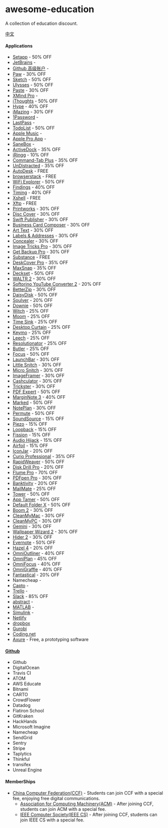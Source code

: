 # awesome-education
A collection of education discount.

[中文](README.md)

#### Applications
  * [Setapp](https://setapp.com/educational-discount) - 50% OFF
  * [JetBrains](https://www.jetbrains.com/student/) -
  * [Github 高级账户](https://education.github.com/) -
  * [Paw](https://paw.cloud/purchase/students) - 30% OFF
  * [Sketch](https://www.sketchapp.com/store/edu/) - 50% OFF
  * [Ulysses](https://ulyssesapp.com/students/) - 50% OFF
  * [Paste](https://www.studentappcentre.com/discounts/paste) - 30% OFF
  * [XMind Pro](https://www.xmind.cn/pricing/) -
  * [iThoughts](https://www.toketaware.com/discounts) - 50% OFF
  * [Hype](https://tumult.com/store-edu/) - 40% OFF
  * [iMazing](https://imazing.com/store/educational) - 30% OFF
  * [1Password](https://www.studentappcentre.com/discounts/1password) -
  * [LastPass](https://lastpass.com/edupromo.php) -
  * [TodoList](https://todoist.com/education) - 50% OFF
  * [Apple Music](https://support.apple.com/zh-cn/HT205928) -
  * [Apple Pro App](https://www.apple.com/cn-k12/shop/product/BMGE2CH/A/pro-app-%E6%95%99%E8%82%B2%E5%A5%97%E8%A3%85) -
  * [SaneBox](https://www.studentappcentre.com/discounts/sanebox) -
  * [ActiveDock](https://www.studentappcentre.com/discounts/activedock) - 35% OFF
  * [iRingg](https://www.studentappcentre.com/discounts/iringg) - 10% OFF
  * [Command-Tab Plus](https://www.studentappcentre.com/discounts/command-tabplus) - 35% OFF
  * [UnDistracted](https://www.studentappcentre.com/discounts/undistracted) - 35% OFF
  * [AutoDesk](https://www.autodesk.com.cn/education/free-software/featured) - FREE
  * [browserstack](https://www.browserstack.com/open-source?ref=pricing) - FREE
  * [WiFi Explorer](https://www.adriangranados.com/educational-discount) - 50% OFF
  * [Findings](https://community.findingsapp.com/t/student-discount-40/119) - 40% OFF
  * [Timing](https://timingapp.com/contact) - 40% OFF
  * [Xshell](http://www.netsarang.com/download/free_license.html) - FREE
  * [Xftp](http://www.netsarang.com/download/free_license.html) - FREE
  * [Printworks](https://www.belightsoft.com/store/nonprofit) - 30% OFF
  * [Disc Cover](https://www.belightsoft.com/store/nonprofit) - 30% OFF
  * [Swift Publisher](https://www.belightsoft.com/store/nonprofit) - 30% OFF
  * [Business Card Composer](https://www.belightsoft.com/store/nonprofit) - 30% OFF
  * [Art Text](https://www.belightsoft.com/store/nonprofit) - 30% OFF
  * [Labels & Addresses](https://www.belightsoft.com/store/nonprofit) - 30% OFF
  * [Concealer](https://www.belightsoft.com/store/nonprofit) - 30% OFF
  * [Image Tricks Pro](https://www.belightsoft.com/store/nonprofit) - 30% OFF
  * [Get Backup Pro](https://www.belightsoft.com/store/nonprofit) - 30% OFF
  * [Substance](https://www.allegorithmic.com/buy/education) - FREE
  * [DeskCover Pro](https://www.studentappcentre.com/discounts/deskcoverpro) - 35% OFF
  * [MaxSnap](https://www.studentappcentre.com/discounts/maxsnap) - 35% OFF
  * [Deckset](https://www.decksetapp.com/edu/) - 50% OFF
  * [WALTR 2](https://www.studentappcentre.com/discounts/waltr2) - 30% OFF
  * [Softorino YouTube Converter 2](https://www.studentappcentre.com/discounts/youtubeconverter2) - 20% OFF
  * [BetterZip](https://www.studentappcentre.com/discounts/betterzip) - 30% OFF
  * [DaisyDisk](https://www.studentappcentre.com/discounts/daisydisk) - 50% OFF
  * [Soulver](http://www.acqualia.com/store/soulver?coupon=EduDiscount) - 20% OFF
  * [Downie](https://www.studentappcentre.com/discounts/downie) - 50% OFF
  * [Witch](https://www.studentappcentre.com/discounts/witch) - 25% OFF
  * [Moom](https://www.studentappcentre.com/discounts/moom) - 25% OFF
  * [Time Sink](https://www.studentappcentre.com/discounts/timesink) - 25% OFF
  * [Desktop Curtain](https://www.studentappcentre.com/discounts/desktopcurtain) - 25% OFF
  * [Keymo](https://www.studentappcentre.com/discounts/keymo) - 25% OFF
  * [Leech](https://www.studentappcentre.com/discounts/leech) - 25% OFF
  * [Resolutionator](https://www.studentappcentre.com/discounts/resolutionator) - 25% OFF
  * [Butler](https://www.studentappcentre.com/discounts/butler) - 25% OFF
  * [Focus](https://www.studentappcentre.com/discounts/focus1) - 50% OFF
  * [LaunchBar](https://www.studentappcentre.com/discounts/launchbar) - 30% OFF
  * [Little Snitch](https://www.studentappcentre.com/discounts/littlesnitch) - 30% OFF
  * [Micro Snitch](https://www.studentappcentre.com/discounts/microsnitch) - 30% OFF
  * [ImageFramer](https://www.studentappcentre.com/discounts/imageframer) - 30% OFF
  * [Cashculator](https://www.studentappcentre.com/discounts/cashculator) - 30% OFF
  * [Trickster](https://www.studentappcentre.com/discounts/trickster) - 30% OFF
  * [PDF Expert](https://www.studentappcentre.com/discounts/pdfexpert) - 50% OFF
  * [MarginNote 3](https://forum.marginnote.com/t/40-off-edu-code-for-marginnote-3-application-guide/239) - 40% OFF
  * [Marked](https://www.studentappcentre.com/discounts/marked) - 50% OFF
  * [NotePlan](https://www.studentappcentre.com/discounts/noteplan) - 30% OFF
  * [Permute](https://www.studentappcentre.com/discounts/permute) - 50% OFF
  * [SoundSource](https://www.studentappcentre.com/discounts/soundsource) - 15% OFF
  * [Piezo](https://www.studentappcentre.com/discounts/piezo) - 15% OFF
  * [Loopback](https://www.studentappcentre.com/discounts/loopback) - 15% OFF
  * [Fission](https://www.studentappcentre.com/discounts/fission) - 15% OFF
  * [Audio Hijack](https://www.studentappcentre.com/discounts/audiohijack) - 15% OFF
  * [Airfoil](https://www.studentappcentre.com/discounts/airfoil) - 15% OFF
  * [IconJar](https://www.studentappcentre.com/discounts/iconjar) - 20% OFF
  * [Curio Professional](https://www.zengobi.com/curio/#buyacademic) - 35% OFF
  * [RapidWeaver](https://www.realmacsoftware.com/store/) - 50% OFF
  * [Disk Drill Pro](https://www.cleverfiles.com/noprofit.html) - 20% OFF
  * [Flume Pro](https://www.studentappcentre.com/discounts/flume) - 70% OFF
  * [PDFpen Pro](https://sites.fastspring.com/smile/product/catalog?coupon=EDUDISC2) - 30% OFF
  * [Banktivity](https://www.iggsoftware.com/contact_support.php) - 20% OFF
  * [MailMate](https://www.studentappcentre.com/discounts/mailmate) - 25% OFF
  * [Tower](https://www.git-tower.com/support/contact?category=Sales%20Issue) - 50% OFF
  * [App Tamer](https://www.studentappcentre.com/discounts/apptamer) - 50% OFF
  * [Default Folder X](https://www.studentappcentre.com/discounts/defaultfolderx) - 50% OFF
  * [Boom 2](https://www.studentappcentre.com/discounts/boom?rq=boom) - 30% OFF
  * [CleanMyMac](https://macpaw.com/macpaw-educational-discount) - 30% OFF
  * [CleanMyPC](https://macpaw.com/macpaw-educational-discount) - 30% OFF
  * [Gemini](https://macpaw.com/macpaw-educational-discount) - 30% OFF
  * [Wallpaper Wizard 2](https://macpaw.com/macpaw-educational-discount) - 30% OFF
  * [Hider 2](https://macpaw.com/macpaw-educational-discount) - 30% OFF
  * [Evernote](https://evernote.com/students) - 50% OFF
  * [Hazel 4](https://www.studentappcentre.com/discounts/hazel) - 20% OFF
  * [OmniOutliner](https://store.omnigroup.com/edu/f9120b1a58d1d6e1ffffffff) - 40% OFF
  * [OmniPlan](https://store.omnigroup.com/edu/f91f0b1a58d1d6e1ffffffff) - 45% OFF
  * [OmniFocus](https://store.omnigroup.com/edu/f9150b1a58d1d6e1ffffffff) - 40% OFF
  * [OmniGraffle](https://store.omnigroup.com/edu/f9130b1a58d1d6e1ffffffff) - 40% OFF
  * [Fantastical](https://flexibits.com/store?coupon=education) - 20% OFF
  * Namecheap -
  * [Capto](https://www.globaldelight.com/capto/educators) -
  * [Trello](https://trello.com/education) -
  * [Slack](https://get.slack.help/hc/en-us/articles/206646877-Slack-for-Education) - 85% OFF
  * [abstract](https://www.goabstract.com/pricing/) -
  * [MATLAB](https://ww2.mathworks.cn/academia/tah-support-program/eligibility.html?s_tid=tfa_student_licenseCheck) -
  * [Simulink](https://ww2.mathworks.cn/academia/tah-support-program/eligibility.html?s_tid=tfa_student_licenseCheck) -
  * [Netlify](https://www.netlify.com/education/)
  * [dropbox](https://www.dropbox.com/education)
  * [Gurobi](http://www.gurobi.com/academia/for-universities)
  * [Coding.net](https://coding.net/campus)
  * [Axure](https://www.axure.com/edu) - Free, a prototyping software

#### [Github](https://education.github.com/)
  * Github
  * DigitalOcean
  * Travis CI
  * ATOM
  * AWS Educate
  * Bitnami
  * CARTO
  * CrowdFlower
  * Datadog
  * Flatiron School
  * GitKraken
  * HackHands
  * Microsoft Imagine
  * Namecheap
  * SendGrid
  * Sentry
  * Stripe
  * Taplytics
  * Thinkful
  * transifex
  * Unreal Engine

#### MemberShips
* [China Computer Federation(CCF)](https://www.ccf.org.cn/c/2017-02-22/582915.shtml) - Students can join CCF with a special fee, enjoying free digital communications.
  * [Association for Computing Machinery(ACM)](https://www.ccf.org.cn/tjjracm/) - After joining CCF, students can join ACM with a special fee.
  * [IEEE Computer Society(IEEE CS)](https://www.ccf.org.cn/membership/tjjrieeecs-acm/) - After joining CCF, students can join IEEE CS with a special fee.